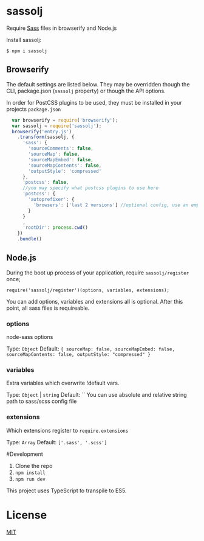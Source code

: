 # sassolj #

Require [Sass](http://sass-lang.com) files in browserify and Node.js

Install sassolj:

```
$ npm i sassolj
```

## Browserify
The default settings are listed below. They may be overridden though the CLI, package.json (`sassolj` property)
or though the API options.

In order for PostCSS plugins to be used, they must be installed in your projects `package.json`

``` js
  var browserify = require('browserify');
  var sassolj = require('sassolj');
  browserify('entry.js')
    .transform(sassolj, {
      'sass': {
        'sourceComments': false,
        'sourceMap': false,
        'sourceMapEmbed': false,
        'sourceMapContents': false,
        'outputStyle': 'compressed'
      },
      'postcss': false,
      //you may specify what postcss plugins to use here
      'postcss': {
        'autoprefixer': {
          'browsers': ['last 2 versions'] //optional config, use an empty object for defualts
        }
      }
      ,
      'rootDir': process.cwd()
    })
    .bundle()
````

## Node.js

During the boot up process of your application, require `sassolj/register` once;
```
require('sassolj/register')(options, variables, extensions);
```
You can add options, variables and extensions all is optional.
After this point, all sass files is requireable.

### options
node-sass options

Type: `Object`
Default: `{
  sourceMap: false,
  sourceMapEmbed: false,
  sourceMapContents: false,
  outputStyle: "compressed"
}`

### variables
Extra variables which overwrite !default vars.

Type: `Object` | `string`
Default: ``
You can use absolute and relative string path to sass/scss config file

### extensions
Which extensions register to ```require.extensions```

Type: `Array`
Default: `['.sass', '.scss']`

#Development

  1. Clone the repo
  2. `npm install`
  3. `npm run dev`

This project uses TypeScript to transpile to ES5.

# License

[MIT](/LICENSE)
